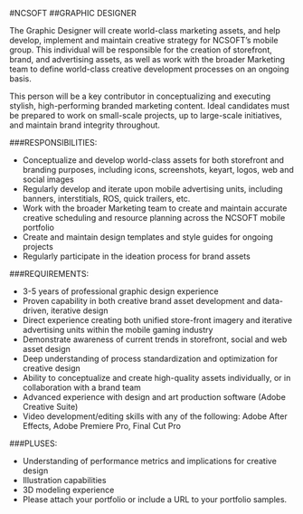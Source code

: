 #NCSOFT
##GRAPHIC DESIGNER

The Graphic Designer will create world-class marketing assets, and help develop, implement and maintain creative strategy for NCSOFT’s mobile group. This individual will be responsible for the creation of storefront, brand, and advertising assets, as well as work with the broader Marketing team to define world-class creative development processes on an ongoing basis.

This person will be a key contributor in conceptualizing and executing stylish, high-performing branded marketing content. Ideal candidates must be prepared to work on small-scale projects, up to large-scale initiatives, and maintain brand integrity throughout.

###RESPONSIBILITIES:

* Conceptualize and develop world-class assets for both storefront and branding purposes, including icons, screenshots, keyart, logos, web and social images
* Regularly develop and iterate upon mobile advertising units, including banners, interstitials, ROS, quick trailers, etc.
* Work with the broader Marketing team to create and maintain accurate creative scheduling and resource planning across the NCSOFT mobile portfolio
* Create and maintain design templates and style guides for ongoing projects
* Regularly participate in the ideation process for brand assets

###REQUIREMENTS:

* 3-5 years of professional graphic design experience
* Proven capability in both creative brand asset development and data-driven, iterative design
* Direct experience creating both unified store-front imagery and iterative advertising units within the mobile gaming industry
* Demonstrate awareness of current trends in storefront, social and web asset design
* Deep understanding of process standardization and optimization for creative design
* Ability to conceptualize and create high-quality assets individually, or in collaboration with a brand team
* Advanced experience with design and art production software (Adobe Creative Suite)
* Video development/editing skills with any of the following: Adobe After Effects, Adobe Premiere Pro, Final Cut Pro

###PLUSES:

* Understanding of performance metrics and implications for creative design
* Illustration capabilities
* 3D modeling experience
* Please attach your portfolio or include a URL to your portfolio samples.